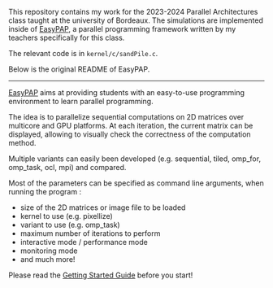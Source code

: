 This repository contains my work for the 2023-2024 Parallel Architectures class taught at the university of Bordeaux. The simulations are implemented inside of [EasyPAP](https://gforgeron.gitlab.io/easypap/), a parallel programming framework written by my teachers specifically for this class.

The relevant code is in `kernel/c/sandPile.c`.

Below is the original README of EasyPAP.

---

[EasyPAP](https://gforgeron.gitlab.io/easypap) aims at providing students with an easy-to-use programming environment
to learn parallel programming.

The idea is to parallelize sequential computations on 2D matrices over multicore and GPU platforms. At each iteration,
the current matrix can be displayed, allowing to visually check the correctness of the computation method.

Multiple variants can easily been developed (e.g. sequential, tiled, omp_for, omp_task, ocl, mpi) and compared.

Most of the parameters can be specified as command line arguments, when running the program :
* size of the 2D matrices or image file to be loaded
* kernel to use (e.g. pixellize)
* variant to use (e.g. omp_task)
* maximum number of iterations to perform
* interactive mode / performance mode
* monitoring mode
* and much more!

Please read the [Getting Started Guide](https://gforgeron.gitlab.io/easypap/doc/Getting_Started.pdf) before you start!
